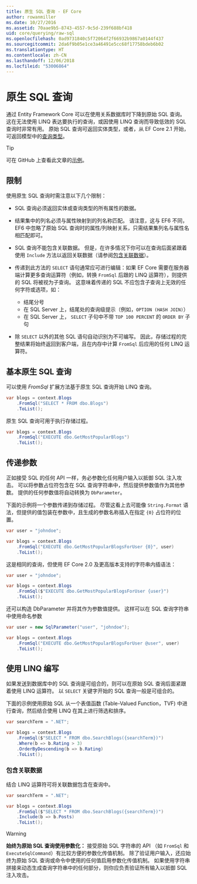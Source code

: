 ```yaml
---
title: 原生 SQL 查询 - EF Core
author: rowanmiller
ms.date: 10/27/2016
ms.assetid: 70aae9b5-8743-4557-9c5d-239f688bf418
uid: core/querying/raw-sql
ms.openlocfilehash: 0ad9731840c5f72064f2f66932b9867a0144f437
ms.sourcegitcommit: 2da6f9b05e1ce3a46491e5cc68f17758bdeb6b02
ms.translationtype: HT
ms.contentlocale: zh-CN
ms.lasthandoff: 12/06/2018
ms.locfileid: "53006864"
---
```

# <a name="raw-sql-queries"></a>原生 SQL 查询

通过 Entity Framework Core 可以在使用关系数据库时下降到原始 SQL 查询。 这在无法使用 LINQ 表达要执行的查询，或因使用 LINQ 查询而导致低效的 SQL 查询时非常有用。 原始 SQL 查询可返回实体类型，或者，从 EF Core 2.1 开始，可返回模型中的[查询类型](xref:core/modeling/query-types)。

> [!TIP]  
> 可在 GitHub 上查看此文章的[示例](https://github.com/aspnet/EntityFramework.Docs/tree/master/samples/core/Querying)。

## <a name="limitations"></a>限制

使用原生 SQL 查询时需注意以下几个限制：

* SQL 查询必须返回实体或查询类型的所有属性的数据。

* 结果集中的列名必须与属性映射到的列名称匹配。 请注意，这与 EF6 不同，EF6 中忽略了原始 SQL 查询时的属性/列映射关系，只需结果集列名与属性名相匹配即可。

* SQL 查询不能包含关联数据。 但是，在许多情况下你可以在查询后面紧跟着使用 `Include` 方法以返回关联数据（请参阅[包含关联数据](#including-related-data)）。

* 传递到此方法的 `SELECT` 语句通常应可进行编辑：如果 EF Core 需要在服务器端计算更多查询运算符（例如，转换 `FromSql` 后跟的 LINQ 运算符），则提供的 SQL 将被视为子查询。 这意味着传递的 SQL 不应包含子查询上无效的任何字符或选项，如：
  * 结尾分号
  * 在 SQL Server 上，结尾处的查询级提示（例如，`OPTION (HASH JOIN)`）
  * 在 SQL Server 上， `SELECT` 子句中不带 `TOP 100 PERCENT` 的 `ORDER BY` 子句

* 除 `SELECT` 以外的其他 SQL 语句自动识别为不可编写。 因此，存储过程的完整结果将始终返回到客户端，且在内存中计算 `FromSql` 后应用的任何 LINQ 运算符。

## <a name="basic-raw-sql-queries"></a>基本原生 SQL 查询

可以使用 *FromSql* 扩展方法基于原生 SQL 查询开始 LINQ 查询。

<!-- [!code-csharp[Main](samples/core/Querying/Querying/RawSQL/Sample.cs)] -->
``` csharp
var blogs = context.Blogs
    .FromSql("SELECT * FROM dbo.Blogs")
    .ToList();
```

原生 SQL 查询可用于执行存储过程。

<!-- [!code-csharp[Main](samples/core/Querying/Querying/RawSQL/Sample.cs)] -->
``` csharp
var blogs = context.Blogs
    .FromSql("EXECUTE dbo.GetMostPopularBlogs")
    .ToList();
```

## <a name="passing-parameters"></a>传递参数

正如接受 SQL 的任何 API 一样，务必参数化任何用户输入以抵御 SQL 注入攻击。 可以将参数占位符包含在 SQL 查询字符串中，然后提供参数值作为其他参数。 提供的任何参数值将自动转换为 `DbParameter`。

下面的示例将一个参数传递到存储过程。 尽管这看上去可能像 `String.Format` 语法，但提供的值包装在参数中，且生成的参数名称插入在指定 `{0}` 占位符的位置。

<!-- [!code-csharp[Main](samples/core/Querying/Querying/RawSQL/Sample.cs)] -->
``` csharp
var user = "johndoe";

var blogs = context.Blogs
    .FromSql("EXECUTE dbo.GetMostPopularBlogsForUser {0}", user)
    .ToList();
```

这是相同的查询，但使用 EF Core 2.0 及更高版本支持的字符串内插语法：

<!-- [!code-csharp[Main](samples/core/Querying/Querying/RawSQL/Sample.cs)] -->
``` csharp
var user = "johndoe";

var blogs = context.Blogs
    .FromSql($"EXECUTE dbo.GetMostPopularBlogsForUser {user}")
    .ToList();
```

还可以构造 DbParameter 并将其作为参数值提供。 这样可以在 SQL 查询字符串中使用命名参数

<!-- [!code-csharp[Main](samples/core/Querying/Querying/RawSQL/Sample.cs)] -->
``` csharp
var user = new SqlParameter("user", "johndoe");

var blogs = context.Blogs
    .FromSql("EXECUTE dbo.GetMostPopularBlogsForUser @user", user)
    .ToList();
```

## <a name="composing-with-linq"></a>使用 LINQ 编写

如果发送到数据库中的 SQL 查询是可组合的，则可以在原始 SQL 查询后面紧跟着使用 LINQ 运算符。 以 `SELECT` 关键字开始的 SQL 查询一般是可组合的。

下面的示例使用原始 SQL 从一个表值函数 (Table-Valued Function，TVF) 中进行查询，然后结合使用 LINQ 在其上进行筛选和排序。

<!-- [!code-csharp[Main](samples/core/Querying/Querying/RawSQL/Sample.cs)] -->
``` csharp
var searchTerm = ".NET";

var blogs = context.Blogs
    .FromSql($"SELECT * FROM dbo.SearchBlogs({searchTerm})")
    .Where(b => b.Rating > 3)
    .OrderByDescending(b => b.Rating)
    .ToList();
```

### <a name="including-related-data"></a>包含关联数据

结合 LINQ 运算符可将关联数据包含在查询中。

<!-- [!code-csharp[Main](samples/core/Querying/Querying/RawSQL/Sample.cs)] -->
``` csharp
var searchTerm = ".NET";

var blogs = context.Blogs
    .FromSql($"SELECT * FROM dbo.SearchBlogs({searchTerm})")
    .Include(b => b.Posts)
    .ToList();
```

> [!WARNING]  
> **始终为原始 SQL 查询使用参数化：** 接受原始 SQL 字符串的 API （如 `FromSql` 和 `ExecuteSqlCommand`）有比较方便的参数化传值机制。 除了验证用户输入，还应始终为原始 SQL 查询或命令中使用的任何值启用参数化传值机制。 如果使用字符串拼接来动态生成查询字符串中的任何部分，则你应负责验证所有输入以抵御 SQL 注入攻击。
